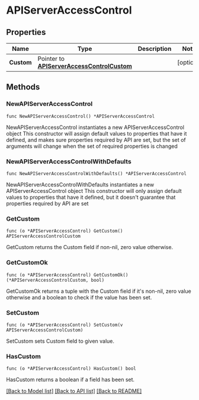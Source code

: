 # APIServerAccessControl

## Properties

Name | Type | Description | Notes
------------ | ------------- | ------------- | -------------
**Custom** | Pointer to [**APIServerAccessControlCustom**](APIServerAccessControlCustom.md) |  | [optional] 

## Methods

### NewAPIServerAccessControl

`func NewAPIServerAccessControl() *APIServerAccessControl`

NewAPIServerAccessControl instantiates a new APIServerAccessControl object
This constructor will assign default values to properties that have it defined,
and makes sure properties required by API are set, but the set of arguments
will change when the set of required properties is changed

### NewAPIServerAccessControlWithDefaults

`func NewAPIServerAccessControlWithDefaults() *APIServerAccessControl`

NewAPIServerAccessControlWithDefaults instantiates a new APIServerAccessControl object
This constructor will only assign default values to properties that have it defined,
but it doesn't guarantee that properties required by API are set

### GetCustom

`func (o *APIServerAccessControl) GetCustom() APIServerAccessControlCustom`

GetCustom returns the Custom field if non-nil, zero value otherwise.

### GetCustomOk

`func (o *APIServerAccessControl) GetCustomOk() (*APIServerAccessControlCustom, bool)`

GetCustomOk returns a tuple with the Custom field if it's non-nil, zero value otherwise
and a boolean to check if the value has been set.

### SetCustom

`func (o *APIServerAccessControl) SetCustom(v APIServerAccessControlCustom)`

SetCustom sets Custom field to given value.

### HasCustom

`func (o *APIServerAccessControl) HasCustom() bool`

HasCustom returns a boolean if a field has been set.


[[Back to Model list]](../README.md#documentation-for-models) [[Back to API list]](../README.md#documentation-for-api-endpoints) [[Back to README]](../README.md)


